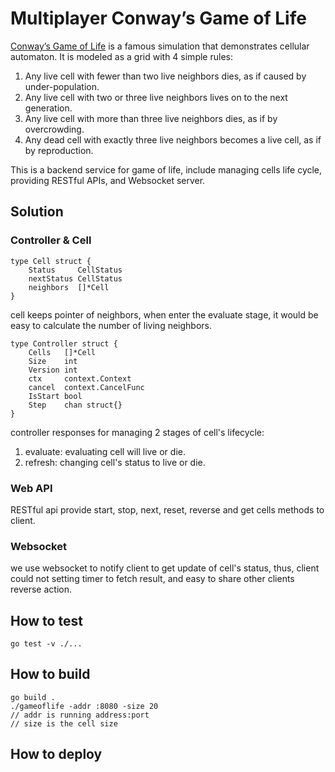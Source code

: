 # Multiplayer Conway’s Game of Life

[Conway’s Game of Life](https://en.wikipedia.org/wiki/Conway's_Game_of_Life) is a famous simulation that demonstrates cellular automaton. It is modeled as a grid with 4 simple rules:

1. Any live cell with fewer than two live neighbors dies, as if caused by under-population.
2. Any live cell with two or three live neighbors lives on to the next generation.
3. Any live cell with more than three live neighbors dies, as if by overcrowding.
4. Any dead cell with exactly three live neighbors becomes a live cell, as if by reproduction.


This is a backend service for game of life, include managing cells life cycle, providing RESTful APIs, and Websocket server.


## Solution

### Controller & Cell
```
type Cell struct {
	Status     CellStatus 
	nextStatus CellStatus
	neighbors  []*Cell
}
```

cell keeps pointer of neighbors, when enter the evaluate stage, it would be easy to calculate the number of living neighbors.

```
type Controller struct {
	Cells   []*Cell
	Size    int
	Version int
	ctx     context.Context
	cancel  context.CancelFunc
	IsStart bool
	Step    chan struct{}
}
```

controller responses for managing 2 stages of cell's lifecycle:

1. evaluate: evaluating cell will live or die. 
2. refresh: changing cell's status to live or die.


### Web API

RESTful api provide start, stop, next, reset, reverse and get cells methods to client.

### Websocket
we use websocket to notify client to get update of cell's status, thus, client could not setting timer to fetch result, and easy to share other clients reverse action. 

## How to test

```
go test -v ./...
```

## How to build 
```
go build .
./gameoflife -addr :8080 -size 20
// addr is running address:port
// size is the cell size
```

## How to deploy

